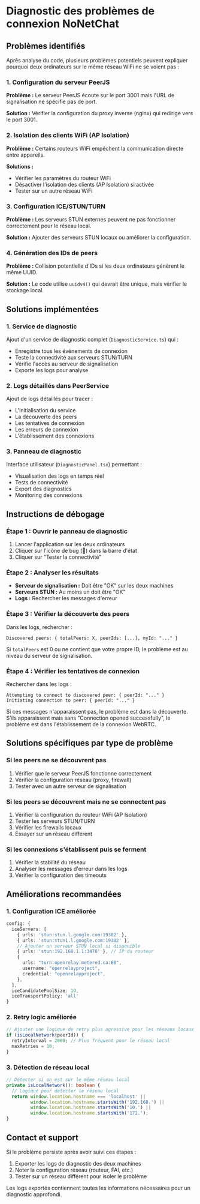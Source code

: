 # Diagnostic des problèmes de connexion NoNetChat

## Problèmes identifiés

Après analyse du code, plusieurs problèmes potentiels peuvent expliquer pourquoi deux ordinateurs sur le même réseau WiFi ne se voient pas :

### 1. Configuration du serveur PeerJS

**Problème :** Le serveur PeerJS écoute sur le port 3001 mais l'URL de signalisation ne spécifie pas de port.

**Solution :** Vérifier la configuration du proxy inverse (nginx) qui redirige vers le port 3001.

### 2. Isolation des clients WiFi (AP Isolation)

**Problème :** Certains routeurs WiFi empêchent la communication directe entre appareils.

**Solutions :**
- Vérifier les paramètres du routeur WiFi
- Désactiver l'isolation des clients (AP Isolation) si activée
- Tester sur un autre réseau WiFi

### 3. Configuration ICE/STUN/TURN

**Problème :** Les serveurs STUN externes peuvent ne pas fonctionner correctement pour le réseau local.

**Solution :** Ajouter des serveurs STUN locaux ou améliorer la configuration.

### 4. Génération des IDs de peers

**Problème :** Collision potentielle d'IDs si les deux ordinateurs génèrent le même UUID.

**Solution :** Le code utilise `uuidv4()` qui devrait être unique, mais vérifier le stockage local.

## Solutions implémentées

### 1. Service de diagnostic

Ajout d'un service de diagnostic complet (`DiagnosticService.ts`) qui :
- Enregistre tous les événements de connexion
- Teste la connectivité aux serveurs STUN/TURN
- Vérifie l'accès au serveur de signalisation
- Exporte les logs pour analyse

### 2. Logs détaillés dans PeerService

Ajout de logs détaillés pour tracer :
- L'initialisation du service
- La découverte des peers
- Les tentatives de connexion
- Les erreurs de connexion
- L'établissement des connexions

### 3. Panneau de diagnostic

Interface utilisateur (`DiagnosticPanel.tsx`) permettant :
- Visualisation des logs en temps réel
- Tests de connectivité
- Export des diagnostics
- Monitoring des connexions

## Instructions de débogage

### Étape 1 : Ouvrir le panneau de diagnostic
1. Lancer l'application sur les deux ordinateurs
2. Cliquer sur l'icône de bug (🐛) dans la barre d'état
3. Cliquer sur "Tester la connectivité"

### Étape 2 : Analyser les résultats
- **Serveur de signalisation :** Doit être "OK" sur les deux machines
- **Serveurs STUN :** Au moins un doit être "OK"
- **Logs :** Rechercher les messages d'erreur

### Étape 3 : Vérifier la découverte des peers
Dans les logs, rechercher :
```
Discovered peers: { totalPeers: X, peerIds: [...], myId: "..." }
```

Si `totalPeers` est 0 ou ne contient que votre propre ID, le problème est au niveau du serveur de signalisation.

### Étape 4 : Vérifier les tentatives de connexion
Rechercher dans les logs :
```
Attempting to connect to discovered peer: { peerId: "..." }
Initiating connection to peer: { peerId: "..." }
```

Si ces messages n'apparaissent pas, le problème est dans la découverte.
S'ils apparaissent mais sans "Connection opened successfully", le problème est dans l'établissement de la connexion WebRTC.

## Solutions spécifiques par type de problème

### Si les peers ne se découvrent pas
1. Vérifier que le serveur PeerJS fonctionne correctement
2. Vérifier la configuration réseau (proxy, firewall)
3. Tester avec un autre serveur de signalisation

### Si les peers se découvrent mais ne se connectent pas
1. Vérifier la configuration du routeur WiFi (AP Isolation)
2. Tester les serveurs STUN/TURN
3. Vérifier les firewalls locaux
4. Essayer sur un réseau différent

### Si les connexions s'établissent puis se ferment
1. Vérifier la stabilité du réseau
2. Analyser les messages d'erreur dans les logs
3. Vérifier la configuration des timeouts

## Améliorations recommandées

### 1. Configuration ICE améliorée
```typescript
config: {
  iceServers: [
    { urls: 'stun:stun.l.google.com:19302' },
    { urls: 'stun:stun1.l.google.com:19302' },
    // Ajouter un serveur STUN local si disponible
    { urls: 'stun:192.168.1.1:3478' }, // IP du routeur
    {
      urls: "turn:openrelay.metered.ca:80",
      username: "openrelayproject",
      credential: "openrelayproject",
    },
  ],
  iceCandidatePoolSize: 10,
  iceTransportPolicy: 'all'
}
```

### 2. Retry logic améliorée
```typescript
// Ajouter une logique de retry plus agressive pour les réseaux locaux
if (isLocalNetwork(peerId)) {
  retryInterval = 2000; // Plus fréquent pour le réseau local
  maxRetries = 10;
}
```

### 3. Détection de réseau local
```typescript
// Détecter si on est sur le même réseau local
private isLocalNetwork(): boolean {
  // Logique pour détecter le réseau local
  return window.location.hostname === 'localhost' || 
         window.location.hostname.startsWith('192.168.') ||
         window.location.hostname.startsWith('10.') ||
         window.location.hostname.startsWith('172.');
}
```

## Contact et support

Si le problème persiste après avoir suivi ces étapes :
1. Exporter les logs de diagnostic des deux machines
2. Noter la configuration réseau (routeur, FAI, etc.)
3. Tester sur un réseau différent pour isoler le problème

Les logs exportés contiennent toutes les informations nécessaires pour un diagnostic approfondi.